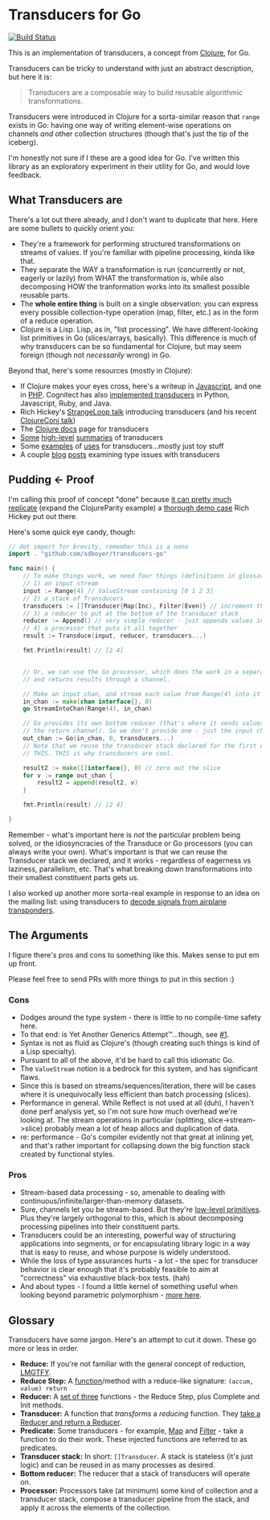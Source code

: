 # Transducers for Go

[![Build Status](https://travis-ci.org/sdboyer/transducers-go.svg?branch=master)](https://travis-ci.org/sdboyer/transducers-go)

This is an implementation of transducers, a concept from [Clojure](http://clojure.org), for Go.

Transducers can be tricky to understand with just an abstract description, but here it is:

> Transducers are a composable way to build reusable algorithmic transformations.

Transducers were introduced in Clojure for a sorta-similar reason that `range` exists in Go: having one way of writing element-wise operations on channels *and* other collection structures (though that's just the tip of the iceberg).

I'm honestly not sure if I these are a good idea for Go. I've written this library as an exploratory experiment in their utility for Go, and would love feedback.

## What Transducers are

There's a lot out there already, and I don't want to duplicate that here. Here are some bullets to quickly orient you:

* They're a framework for performing structured transformations on streams of values. If you're familiar with pipeline processing, kinda like that.
* They separate the WAY a transformation is run (concurrently or not, eagerly or lazily) from WHAT the transformation is, while also decomposing HOW the tranformation works into its smallest possible reusable parts.
* The **whole entire thing** is built on a single observation: you can express every possible collection-type operation (map, filter, etc.) as in the form of a reduce operation.
* Clojure is a Lisp. Lisp, as in, "list processing". We have different-looking list primitives in Go (slices/arrays, basically). This difference is much of why transducers can be so fundamental for Clojure, but may seem foreign (though not *necessarily* wrong) in Go.

Beyond that, here's some resources (mostly in Clojure):

* If Clojure makes your eyes cross, here's a writeup in [Javascript](http://phuu.net/2014/08/31/csp-and-transducers.html), and one in [PHP](https://github.com/mtdowling/transducers.php). Cognitect has also [implemented transducers](http://cognitect-labs.github.io/) in Python, Javascript, Ruby, and Java.
* Rich Hickey's [StrangeLoop talk](https://www.youtube.com/watch?v=6mTbuzafcII) introducing transducers (and his recent [ClojureConj talk](https://www.youtube.com/watch?v=4KqUvG8HPYo))
* The [Clojure docs](http://clojure.org/transducers) page for transducers
* [Some](https://gist.github.com/ptaoussanis/e537bd8ffdc943bbbce7) [high-level](https://bendyworks.com/transducers-clojures-next-big-idea/) [summaries](http://thecomputersarewinning.com/post/Transducers-Are-Fundamental/) of transducers
* Some [examples](http://ianrumford.github.io/blog/2014/08/08/Some-trivial-examples-of-using-Clojure-Transducers/) of [uses](http://matthiasnehlsen.com/blog/2014/10/06/Building-Systems-in-Clojure-2/) for transducers...mostly just toy stuff
* A couple [blog](http://blog.podsnap.com/ducers2.html) [posts](http://conscientiousprogrammer.com/blog/2014/08/07/understanding-cloure-transducers-through-types/) examining type issues with transducers

## Pudding <- Proof

I'm calling this proof of concept "done" because [it can pretty much replicate](http://godoc.org/github.com/sdboyer/transducers-go#ex-package--ClojureParity) (expand the ClojureParity example) a [thorough demo case](https://gist.github.com/sdboyer/9fca652f492257f35a41) Rich Hickey put out there.

Here's some quick eye candy, though:

```go
// dot import for brevity, remember this is a nono
import . "github.com/sdboyer/transducers-go"

func main() {
	// To make things work, we need four things (definitions in glossary):
	// 1) an input stream
	input := Range(4) // ValueStream containing [0 1 2 3]
	// 2) a stack of Transducers
	transducers := []Transducer{Map(Inc), Filter(Even)} // increment then filter odds
	// 3) a reducer to put at the bottom of the transducer stack
	reducer := Append() // very simple reducer - just appends values into a []interface{}
	// 4) a processor that puts it all together
	result := Transduce(input, reducer, transducers...)

	fmt.Println(result) // [2 4]


	// Or, we can use the Go processor, which does the work in a separate goroutine
	// and returns results through a channel.

	// Make an input chan, and stream each value from Range(4) into it
	in_chan := make(chan interface{}, 0)
	go StreamIntoChan(Range(4), in_chan)

	// Go provides its own bottom reducer (that's where it sends values out through
	// the return channel). So we don't provide one - just the input channel.
	out_chan := Go(in_chan, 0, transducers...)
    // Note that we reuse the transducer stack declared for the first example.
    // THIS. THIS is why transducers are cool.

	result2 := make([]interface{}, 0) // zero out the slice
	for v := range out_chan {
		result2 = append(result2, v)
	}

	fmt.Println(result) // [2 4]

}
```

Remember - what's important here is *not* the particular problem being solved, or the idiosyncracies of the Transduce or Go processors (you can always write your own). What's important is that we can reuse the Transducer stack we declared, and it works - regardless of eagerness vs laziness, parallelism, etc. That's what breaking down transformations into their smallest constituent parts gets us.

I also worked up another more sorta-real example in response to an idea on the mailing list: using transducers to [decode signals from airplane transponders](https://gist.github.com/sdboyer/4b116fd78d8bad07a9ff).

## The Arguments

I figure there's pros and cons to something like this. Makes sense to put em up front.

Please feel free to send PRs with more things to put in this section :)

### Cons

* Dodges around the type system - there is little to no compile-time safety here.
* To that end: is Yet Another Generics Attempt™...though, see [#1](https://github.com/sdboyer/transducers-go/issues/1).
* Syntax is not as fluid as Clojure's (though creating such things is kind of a Lisp specialty).
* Pursuant to all of the above, it'd be hard to call this idiomatic Go.
* The `ValueStream` notion is a bedrock for this system, and has significant flaws.
* Since this is based on streams/sequences/iteration, there will be cases where it is unequivocally less efficient than batch processing (slices).
* Performance in general. While Reflect is not used at all (duh), I haven't done perf analysis yet, so I'm not sure how much overhead we're looking at. The stream operations in particular (splitting, slice->stream->slice) probably mean a lot of heap allocs and duplication of data.
* re: performance - Go's compiler evidently not that great at inlining yet, and that's rather important for collapsing down the big function stack created by functional styles.

### Pros

* Stream-based data processing - so, amenable to dealing with continuous/infinite/larger-than-memory datasets.
* Sure, channels let you be stream-based. But they're [low-level primitives](https://gist.github.com/kachayev/21e7fe149bc5ae0bd878). Plus they're largely orthogonal to this, which is about decomposing processing pipelines into their constituent parts.
* Transducers could be an interesting, powerful way of structuring applications into segments, or for encapsulating library logic in a way that is easy to reuse, and whose purpose is widely understood.
* While the loss of type assurances hurts - a lot - the spec for transducer behavior is clear enough that it's probably feasible to aim at "correctness" via exhaustive black-box tests. (hah)
* And about types - I found a little kernel of something useful when looking beyond parametric polymorphism - [more here](https://github.com/sdboyer/transducers-go/issues/1).

## Glossary

Transducers have some jargon. Here's an attempt to cut it down. These go more or less in order.

* **Reduce:** If you're not familiar with the general concept of reduction, [LMGTFY](http://en.wikipedia.org/wiki/Fold_(higher-order_function)).
* **Reduce Step:** A [function](http://godoc.org/github.com/sdboyer/transducers-go#ReduceStep)/method with a reduce-like signature: `(accum, value) return`
* **Reducer:** A [set of three](http://godoc.org/github.com/sdboyer/transducers-go#Reducer) functions - the Reduce Step, plus Complete and Init methods.
* **Transducer:** A function that *transforms* a *reducing* function. They [take a Reducer and return a Reducer](http://godoc.org/github.com/sdboyer/transducers-go#Transducer).
* **Predicate:** Some transducers - for example, [Map](http://godoc.org/github.com/sdboyer/transducers-go#Map) and [Filter](http://godoc.org/github.com/sdboyer/transducers-go#Filter) - take a function to do their work. These injected functions are referred to as predicates.
* **Transducer stack:** In short: `[]Transducer`. A stack is stateless (it's just logic) and can be reused in as many processes as desired.
* **Bottom reducer:** The reducer that a stack of transducers will operate on.
* **Processor:** Processors take (at minimum) some kind of collection and a transducer stack, compose a transducer pipeline from the stack, and apply it across the elements of the collection.

